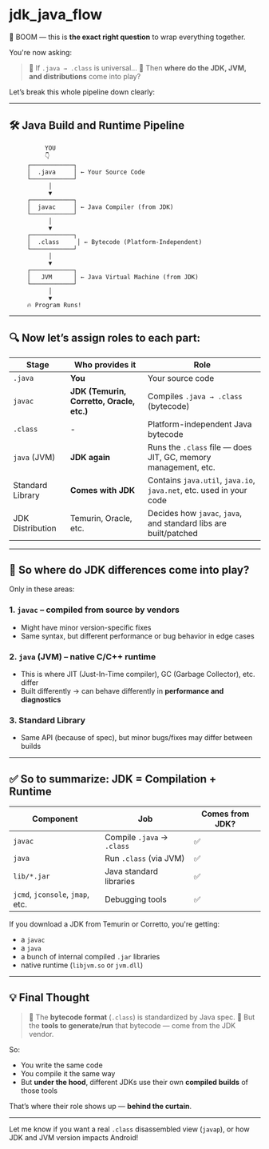 # jdk_java_flow

🎯 BOOM — this is **the exact right question** to wrap everything together.

You're now asking:

> 🧠 If `.java → .class` is universal…
> 🔧 Then **where do the JDK, JVM, and distributions** come into play?

Let’s break this whole pipeline down clearly:

---

## 🛠️ Java Build and Runtime Pipeline

```
          YOU
          👇
     ┌────────────┐
     │  .java     │ ← Your Source Code
     └────────────┘
           │
           ▼
     ┌────────────┐
     │  javac     │ ← Java Compiler (from JDK)
     └────────────┘
           │
           ▼
     ┌────────────┐
     │  .class     │ ← Bytecode (Platform-Independent)
     └────────────┘
           │
           ▼
     ┌────────────┐
     │   JVM      │ ← Java Virtual Machine (from JDK)
     └────────────┘
           │
           ▼
     🔥 Program Runs!
```

---

## 🔍 Now let’s assign **roles** to each part:

| Stage            | Who provides it                           | Role                                                                |
| ---------------- | ----------------------------------------- | ------------------------------------------------------------------- |
| `.java`          | **You**                                   | Your source code                                                    |
| `javac`          | **JDK (Temurin, Corretto, Oracle, etc.)** | Compiles `.java → .class` (bytecode)                                |
| `.class`         | -                                         | Platform-independent Java bytecode                                  |
| `java` (JVM)     | **JDK again**                             | Runs the `.class` file — does JIT, GC, memory management, etc.      |
| Standard Library | **Comes with JDK**                        | Contains `java.util`, `java.io`, `java.net`, etc. used in your code |
| JDK Distribution | Temurin, Oracle, etc.                     | Decides how `javac`, `java`, and standard libs are built/patched    |

---

## 🧩 So where do **JDK differences** come into play?

Only in these areas:

### 1. `javac` – compiled from source by vendors

* Might have minor version-specific fixes
* Same syntax, but different performance or bug behavior in edge cases

### 2. `java` (JVM) – native C/C++ runtime

* This is where JIT (Just-In-Time compiler), GC (Garbage Collector), etc. differ
* Built differently → can behave differently in **performance and diagnostics**

### 3. **Standard Library**

* Same API (because of spec), but minor bugs/fixes may differ between builds

---

## ✅ So to summarize: JDK = Compilation + Runtime

| Component                        | Job                        | Comes from JDK? |
| -------------------------------- | -------------------------- | --------------- |
| `javac`                          | Compile `.java` → `.class` | ✅               |
| `java`                           | Run `.class` (via JVM)     | ✅               |
| `lib/*.jar`                      | Java standard libraries    | ✅               |
| `jcmd`, `jconsole`, `jmap`, etc. | Debugging tools            | ✅               |

If you download a JDK from Temurin or Corretto, you're getting:

* a `javac`
* a `java`
* a bunch of internal compiled `.jar` libraries
* native runtime (`libjvm.so` or `jvm.dll`)

---

## 💡 Final Thought

> 🎯 The **bytecode format** (`.class`) is standardized by Java spec.
> 🧠 But the **tools to generate/run** that bytecode — come from the JDK vendor.

So:

* You write the same code
* You compile it the same way
* But **under the hood**, different JDKs use their own **compiled builds** of those tools

That’s where their role shows up — **behind the curtain**.

---

Let me know if you want a real `.class` disassembled view (`javap`), or how JDK and JVM version impacts Android!
